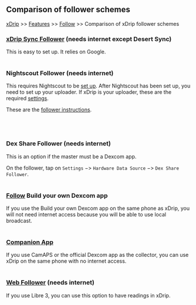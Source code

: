## Comparison of follower schemes  
[xDrip](../README.md) >> [Features](./Features_page.md) >> [Follow](./Follow_page.md) >> Comparison of xDrip follower schemes  
  
### **[xDrip Sync Follower](./xDripSync.md)** (needs internet except Desert Sync)  
This is easy to set up.  It relies on Google.  
<br/>  
  
### **Nightscout Follower** (needs internet)  
This requires Nightscout to be [set up](./Nightscout_page.md).  After Nightscout has been set up, you need to set up your uploader.  If xDrip is your uploader, these are the required [settings](./Nightscout-Settings.md).  

These are the [follower instructions](./Follow/FollowNightscout.md).    
<br/>  
<br/>  
  
### **Dex Share Follower** (needs internet)  
This is an option if the master must be a Dexcom app.  
  
On the follower, tap on `Settings` &#8722;> `Hardware Data Source` &#8722;> `Dex Share Follower`.  
<br/>  
  
### **[Follow](./DexcomAppxDrip.md) Build your own Dexcom app**  
If you use the Build your own Dexcom app on the same phone as xDrip, you will not need internet access because you will be able to use local broadcast.  
<br/>  
  
### **[Companion App](./Follow/CompanionApp.md)**  
If you use CamAPS or the official Dexcom app as the collector, you can use xDrip on the same phone with no internet access.  
<br/>  
  
### **[Web Follower](./Libre3_Follow.md)** (needs internet)  
If you use Libre 3, you can use this option to have readings in xDrip.  
  
